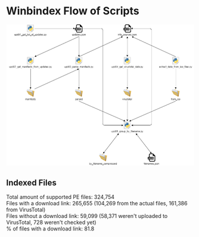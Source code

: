 # Winbindex Flow of Scripts

![winbindex-scripts-flow.png](winbindex-scripts-flow.png)

## Indexed Files

<!--FileStats-->
Total amount of supported PE files: 324,754  
Files with a download link: 265,655 (104,269 from the actual files, 161,386 from VirusTotal)  
Files without a download link: 59,099 (58,371 weren't uploaded to VirusTotal, 728 weren't checked yet)  
% of files with a download link: 81.8  
<!--/FileStats-->
